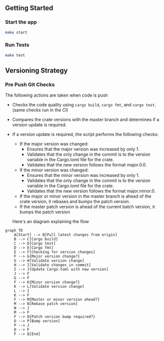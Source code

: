 ## Getting Started
### Start the app
```sh
make start
```

### Run Tests
```sh
make test
```

## Versioning Strategy
### Pre Push Git Checks
  The following actions are taken when code is push 

- Checks the code quality using `cargo build`, `cargo fmt`, and `cargo test`. (same checks run in the CI)
- Compares the crate versions with the master branch and determines if a version update is required.
- If a version update is required, the script performs the following checks:
  - If the major version was changed:
    - Ensures that the major version was increased by only 1.
    - Validates that the only change in the commit is to the version variable in the Cargo.toml file for the crate.
    - Validates that the new version follows the format major.0.0.
  - If the minor version was changed:
    - Ensures that the minor version was increased by only 1.
    - Validates that the only change in the commit is to the version variable in the Cargo.toml file for the crate.
    - Validates that the new version follows the format major.minor.0.
  - If the major or minor version in the master branch is ahead of the crate version, it rebases and bumps the patch version.
  - If the master patch version is ahead of the current batch version, it bumps the patch version


  Here's an diagram explaining the flow
```mermaid
graph TD
    A[Start] --> B[Pull latest changes from origin]
    B --> C[Cargo build]
    C --> D[Cargo test]
    D --> E[Cargo fmt]
    E --> F[Checking for version changes]
    F --> G{Major version change?}
    G --> H[Validate version change]
    H --> I[Validate changes in commit]
    I --> J[Update Cargo.toml with new version]
    J --> F
    G --> F
    F --> K{Minor version change?}
    K --> L[Validate version change]
    L --> I
    K --> F
    F --> M{Master or minor version ahead?}
    M --> N[Rebase patch version]
    N --> J
    M --> F
    F --> O{Patch version bump required?}
    O --> P[Bump version]
    P --> J
    O --> F
    F --> Q[End]
```
